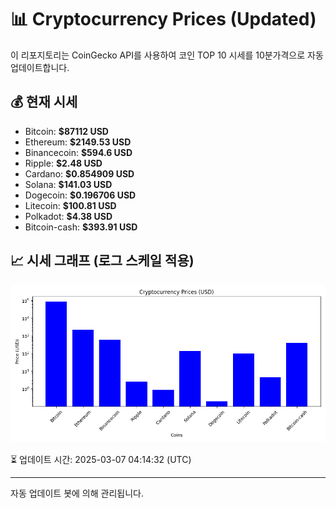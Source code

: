 
# 📊 Cryptocurrency Prices (Updated)

이 리포지토리는 CoinGecko API를 사용하여 코인 TOP 10 시세를 10분가격으로 자동 업데이트합니다.

## 💰 현재 시세
- Bitcoin: **$87112 USD**
- Ethereum: **$2149.53 USD**
- Binancecoin: **$594.6 USD**
- Ripple: **$2.48 USD**
- Cardano: **$0.854909 USD**
- Solana: **$141.03 USD**
- Dogecoin: **$0.196706 USD**
- Litecoin: **$100.81 USD**
- Polkadot: **$4.38 USD**
- Bitcoin-cash: **$393.91 USD**

## 📈 시세 그래프 (로그 스케일 적용)
![Crypto Prices](crypto_prices.png)

⏳ 업데이트 시간: 2025-03-07 04:14:32 (UTC)

---
자동 업데이트 봇에 의해 관리됩니다.
